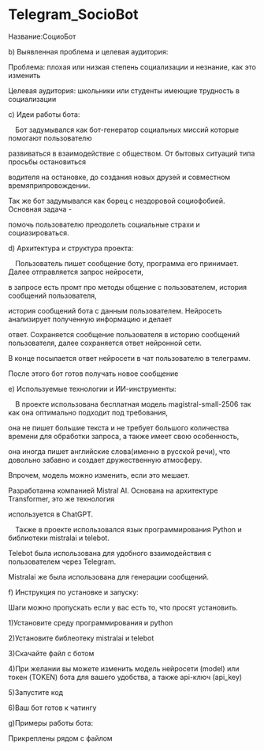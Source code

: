 # Telegram_SocioBot

Название:СоциоБот

b) Выявленная проблема и целевая аудитория:

Проблема: плохая или низкая степень социализации и незнание, как это изменить

Целевая аудитория: школьники или студенты имеющие трудность в социализации

c) Идеи работы бота:

`  `Бот задумывался как бот-генератор социальных миссий которые помогают пользователю 

развиваться в взаимодействие с обществом. От бытовых ситуаций типа просьбы остановиться

водителя на остановке, до создания новых друзей и совместном времяприпровождении.

Так же бот задумывался как борец с нездоровой социофобией. Основная задача -

помочь пользователю преодолеть социальные страхи и социазироваться.

d) Архитектура и структура проекта:

`  `Пользователь пишет сообщение боту, программа его принимает. Далее отправляется запрос нейросети,

в запросе есть промт про методы общение с пользователем, история сообщений пользователя,

история сообщений бота с данным пользователем. Нейросеть анализирует полученную информацию и делает 

ответ. Сохраняется сообщение пользователя в историю сообщений пользователя, далее сохраняется ответ нейронной сети.

В конце посылается ответ нейросети в чат пользователю в телеграмм.

После этого бот готов получать новое сообщение

e) Используемые технологии и ИИ-инструменты:

`  `В проекте использована бесплатная модель magistral-small-2506 так как она оптимально подходит под требования,

она не пишет большие текста и не требует большого количества времени для обработки запроса, а также имеет свою особенность,

она иногда пишет английские слова(именно в русской речи), что довольно забавно и создает дружественную атмосферу.

Впрочем, модель можно изменить, если это мешает.

Разработанна компанией Mistral AI. Основана на архитектуре Transformer, это же технология

используется в ChatGPT.

`  `Также в проекте использовался язык программирования Python и библиотеки mistralai и telebot.

Telebot была использована для удобного взаимодействия с пользователем через Telegram.

Mistralai же была использована для генерации сообщений.

f) Инструкция по установке и запуску:

Шаги можно пропускать если у вас есть то, что просят установить.

1)Установите среду программирования и python

2)Установите библеотеку mistralai и telebot

3)Скачайте файл с ботом

4)При желании вы можете изменить модель нейросети (model) или токен (TOKEN) бота для вашего удобства, а также api-ключ (api\_key)

5)Запустите код

6)Ваш бот готов к чатингу

g)Примеры работы бота:

Прикреплены рядом с файлом
